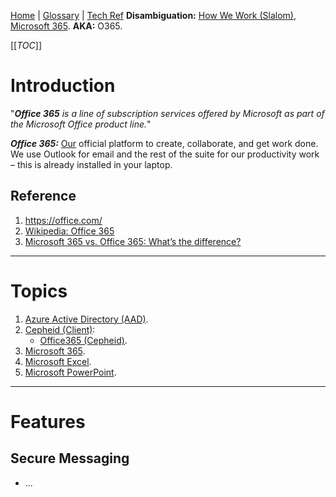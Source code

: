 [Home](/Slalom-LLC/Slalom-Consulting) | [Glossary](/Glossary) | [Tech Ref](/Tech-Ref)
**Disambiguation:** [How We Work (Slalom)](/Slalom-LLC/Slalom-Consulting/Terms-\(Slalom-Consulting\)/HWW-\(How-We-Work\)), [Microsoft 365](/Tech-Ref/Microsoft/Microsoft-365).
**AKA:** O365.

[[_TOC_]]

# Introduction
"_***Office 365*** is a line of subscription services offered by Microsoft as part of the Microsoft Office product line._"

***Office 365:*** [Our](/Slalom-LLC/Slalom-Consulting) official platform to create, collaborate, and get work done. We use Outlook for email and the rest of the suite for our productivity work – this is already installed in your laptop.

## Reference
1. https://office.com/
1. [Wikipedia: Office 365](https://en.wikipedia.org/wiki/Office_365)
1. [Microsoft 365 vs. Office 365: What’s the difference?](https://blog.goptg.com/microsoft-365-vs.-office-365-whats-the-difference)

---
# Topics
1. [Azure Active Directory (AAD)](/Tech-Ref/Microsoft/Microsoft-Azure/AAD-\(Azure-Active-Directory\)).
1. [Cepheid (Client)](/Clients/Cepheid):
   - [Office365 (Cepheid)](/Clients/Cepheid/Infrastructure-\(Cepheid\)/Systems-and-Services-\(Cepheid\)/Office365-\(Cepheid\)).
1. [Microsoft 365](/Tech-Ref/Microsoft/Microsoft-365).
1. [Microsoft Excel](/Tech-Ref/Microsoft/Microsoft-Excel).
1. [Microsoft PowerPoint](/Tech-Ref/Microsoft/Microsoft-PowerPoint).

---
# Features

## Secure Messaging
- ...
